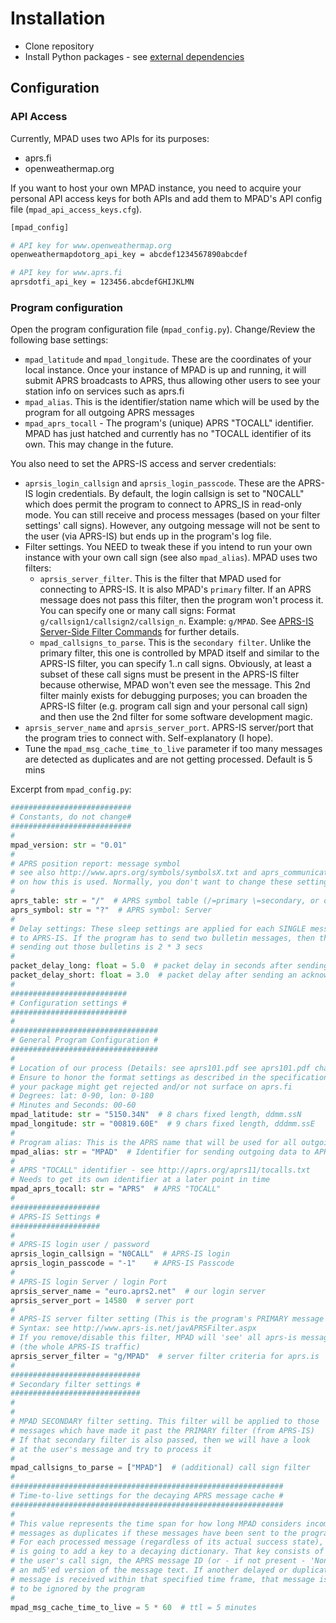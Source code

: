 # Installation

- Clone repository
- Install Python packages - see [external dependencies](DEPENDENCIES.md) 

## Configuration

### API Access

Currently, MPAD uses two APIs for its purposes:

- aprs.fi
- openweathermap.org

If you want to host your own MPAD instance, you need to acquire your personal API access keys for both APIs and add them to MPAD's API config file (```mpad_api_access_keys.cfg```). 

```bash
[mpad_config]

# API key for www.openweathermap.org
openweathermapdotorg_api_key = abcdef1234567890abcdef

# API key for www.aprs.fi
aprsdotfi_api_key = 123456.abcdefGHIJKLMN
```

### Program configuration

Open the program configuration file (```mpad_config.py```). Change/Review the following base settings:

- ```mpad_latitude``` and ```mpad_longitude```. These are the coordinates of your local instance. Once your instance of MPAD is up and running, it will submit APRS broadcasts to APRS, thus allowing other users to see your station info on services such as aprs.fi
- ```mpad_alias```. This is the identifier/station name which will be used by the program for all outgoing APRS messages
- ```mpad_aprs_tocall``` - The program's (unique) APRS "TOCALL" identifier. MPAD has just hatched and currently has no "TOCALL identifier of its own. This may change in the future.

You also need to set the APRS-IS access and server credentials:

- ```aprsis_login_callsign``` and ```aprsis_login_passcode```. These are the APRS-IS login credentials. By default, the login callsign is set to "N0CALL" which does permit the program to connect to APRS_IS in read-only mode. You can still receive and process messages (based on your filter settings' call signs). However, any outgoing message will not be sent to the user (via APRS-IS) but ends up in the program's log file.
- Filter settings. You NEED to tweak these if you intend to run your own instance with your own call sign (see also ```mpad_alias```). MPAD uses two filters:
    - ```aprsis_server_filter```. This is the filter that MPAD used for connecting to APRS-IS. It is also MPAD's ```primary``` filter. If an APRS message does not pass this filter, then the program won't process it. You can specify one or many call signs: Format ```g/callsign1/callsign2/callsign_n```. Example: ```g/MPAD```. See [APRS-IS Server-Side Filter Commands](http://www.aprs-is.net/javAPRSFilter.aspx) for further details.
    - ```mpad_callsigns_to_parse```. This is the ```secondary filter```. Unlike the primary filter, this one is controlled by MPAD itself and similar to the APRS-IS filter, you can specify 1..n call signs. Obviously, at least a subset of these call signs must be present in the APRS-IS filter because otherwise, MPAD won't even see the message. This 2nd filter mainly exists for debugging purposes; you can broaden the APRS-IS filter (e.g. program call sign and your personal call sign) and then use the 2nd filter for some software development magic.
- ```aprsis_server_name``` and ```aprsis_server_port```. APRS-IS server/port that the program tries to connect with. Self-explanatory (I hope).
- Tune the ```mpad_msg_cache_time_to_live``` parameter if too many messages are detected as duplicates and are not getting processed. Default is 5 mins


Excerpt from ```mpad_config.py```:
```python
###########################
# Constants, do not change#
###########################
#
mpad_version: str = "0.01"
#
# APRS position report: message symbol
# see also http://www.aprs.org/symbols/symbolsX.txt and aprs_communication.py
# on how this is used. Normally, you don't want to change these settings
#
aprs_table: str = "/"  # APRS symbol table (/=primary \=secondary, or overlay)
aprs_symbol: str = "?"  # APRS symbol: Server
#
# Delay settings: These sleep settings are applied for each SINGLE message that is sent out
# to APRS-IS. If the program has to send two bulletin messages, then the total run time of\
# sending out those bulletins is 2 * 3 secs
#
packet_delay_long: float = 5.0  # packet delay in seconds after sending data to aprs-is
packet_delay_short: float = 3.0  # packet delay after sending an acknowledgment, bulletin or beacon
#
##########################
# Configuration settings #
##########################
#
#################################
# General Program Configuration #
#################################
#
# Location of our process (Details: see aprs101.pdf see aprs101.pdf chapter 6 pg. 23)
# Ensure to honor the format settings as described in the specification, otherwise
# your package might get rejected and/or not surface on aprs.fi
# Degrees: lat: 0-90, lon: 0-180
# Minutes and Seconds: 00-60
mpad_latitude: str = "5150.34N"  # 8 chars fixed length, ddmm.ssN
mpad_longitude: str = "00819.60E"  # 9 chars fixed length, dddmm.ssE
#
# Program alias: This is the APRS name that will be used for all outgoing messages
mpad_alias: str = "MPAD"  # Identifier for sending outgoing data to APRS-IS
#
# APRS "TOCALL" identifier - see http://aprs.org/aprs11/tocalls.txt
# Needs to get its own identifier at a later point in time
mpad_aprs_tocall: str = "APRS"  # APRS "TOCALL"
#
####################
# APRS-IS Settings #
####################
#
# APRS-IS login user / password
aprsis_login_callsign = "N0CALL"  # APRS-IS login
aprsis_login_passcode = "-1"    # APRS-IS Passcode
#
# APRS-IS login Server / login Port
aprsis_server_name = "euro.aprs2.net"  # our login server
aprsis_server_port = 14580  # server port
#
# APRS-IS server filter setting (This is the program's PRIMARY message filter)
# Syntax: see http://www.aprs-is.net/javAPRSFilter.aspx
# If you remove/disable this filter, MPAD will 'see' all aprs-is messages
# (the whole APRS-IS traffic)
aprsis_server_filter = "g/MPAD"  # server filter criteria for aprs.is
#
#############################
# Secondary filter settings #
#############################
#
#
# MPAD SECONDARY filter setting. This filter will be applied to those
# messages which have made it past the PRIMARY filter (from APRS-IS)
# If that secondary filter is also passed, then we will have a look
# at the user's message and try to process it
#
mpad_callsigns_to_parse = ["MPAD"]  # (additional) call sign filter
#
#############################################################
# Time-to-live settings for the decaying APRS message cache #
#############################################################
#
# This value represents the time span for how long MPAD considers incoming
# messages as duplicates if these messages have been sent to the program
# For each processed message (regardless of its actual success state), MPAD
# is going to add a key to a decaying dictionary. That key consists of
# the user's call sign, the APRS message ID (or - if not present - 'None) and
# an md5'ed version of the message text. If another delayed or duplicate
# message is received within that specified time frame, that message is going
# to be ignored by the program
#
mpad_msg_cache_time_to_live = 5 * 60  # ttl = 5 minutes

```
